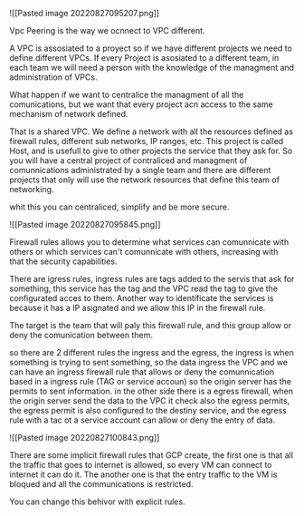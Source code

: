 ![[Pasted image 20220827095207.png]]

Vpc Peering is the way we ocnnect to VPC different.

A VPC is assosiated to a proyect so if we have different projects we need to define different VPCs. If every Project is asosiated to a different team, in each team we will need a person with the knowledge of the managment and administration of VPCs.

What happen if we want to centralice the managment of all the comunications, but we want that every project acn access to the same mechanism of network defined.

That is a shared VPC. We define a network with all the resources defined as firewall rules, different sub networks, IP ranges, etc. This project is called Host, and is usefull to give to other projects the service that they ask for. So you will have a central project of contraliced and managment of comunnications administrated by a single team and there are different projects that only will use the network resources that define this team of networking.

whit this you can centraliced, simplify and be more secure.

![[Pasted image 20220827095845.png]]



Firewall rules allows you to determine what services can comunnicate with others or which services can't comunnicate with others, increasing with that the security capabilities. 

There are igress rules, ingress rules are tags added to the servis that ask for something, this service has the tag and the VPC read the tag to give the configurated acces to them. Another way to identificate the services is because it has a IP asignated and we allow this IP in the firewall rule.

The target is the team that will paly this firewall rule, and this group allow or deny the comunication between them.

so there are 2 different rules the ingress and the egress, the ingress is when something is trying to sent something, so the data ingress the VPC and we can have an ingress firewall rule that allows or deny the comunnication based in a ingress rule (TAG or service accoun) so the origin server has the permits to sent information. in the other side there is a egress firewall, when the origin server send the data to the VPC it check also the egress permits, the egress permit is also configured to the destiny service, and the egress rule with a tac ot a service account can allow or deny the entry of data.

![[Pasted image 20220827100843.png]]


There are some implicit firewall rules that GCP create, the first one is that all the traffic that goes to internet is allowed, so every VM can connect to internet it can do it. The another one is that the entry traffic to the VM is bloqued and all the communications is restricted.

You can change this behivor with explicit rules.








